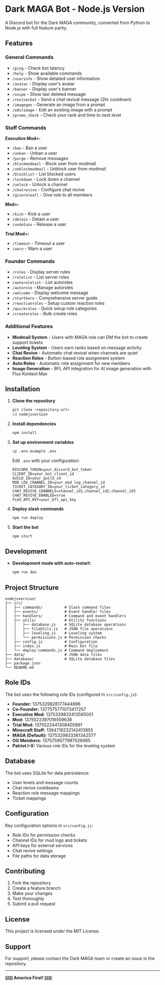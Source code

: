 # Dark MAGA Bot - Node.js Version

A Discord bot for the Dark MAGA community, converted from Python to Node.js with full feature parity.

## Features

### General Commands
- `/ping` - Check bot latency
- `/help` - Show available commands
- `/userinfo` - Show detailed user information
- `/avatar` - Display user's avatar
- `/banner` - Display user's banner
- `/snipe` - Show last deleted message
- `/revivechat` - Send a chat revival message (2hr cooldown)
- `/imagegen` - Generate an image from a prompt
- `/editimage` - Edit an existing image with a prompt
- `/promo_check` - Check your rank and time to next level

### Staff Commands
**Executive Mod+:**
- `/ban` - Ban a user
- `/unban` - Unban a user
- `/purge` - Remove messages
- `/blockmodmail` - Block user from modmail
- `/unblockmodmail` - Unblock user from modmail
- `/blocklist` - List blocked users
- `/lockdown` - Lock down a channel
- `/unlock` - Unlock a channel
- `/chatrevive` - Configure chat revive
- `/giveroleall` - Give role to all members

**Mod+:**
- `/kick` - Kick a user
- `/detain` - Detain a user
- `/undetain` - Release a user

**Trial Mod+:**
- `/timeout` - Timeout a user
- `/warn` - Warn a user

### Founder Commands
- `/rules` - Display server rules
- `/rolelist` - List server roles
- `/autorolelist` - List autoroles
- `/autorole` - Manage autoroles
- `/welcome` - Display welcome message
- `/starthere` - Comprehensive server guide
- `/reactionroles` - Setup custom reaction roles
- `/quickroles` - Quick setup role categories
- `/createroles` - Bulk create roles

### Additional Features
- **Modmail System** - Users with MAGA role can DM the bot to create support tickets
- **Leveling System** - Users earn ranks based on message activity
- **Chat Revive** - Automatic chat revival when channels are quiet
- **Reaction Roles** - Button-based role assignment system
- **Auto Roles** - Automatic role assignment for new members
- **Image Generation** - BFL API integration for AI image generation with Flux Kontext Max

## Installation

1. **Clone the repository**
   ```bash
   git clone <repository-url>
   cd nodejsversion
   ```

2. **Install dependencies**
   ```bash
   npm install
   ```

3. **Set up environment variables**
   ```bash
   cp .env.example .env
   ```
   Edit `.env` with your configuration:
   ```env
   DISCORD_TOKEN=your_discord_bot_token
   CLIENT_ID=your_bot_client_id
   GUILD_ID=your_guild_id
   MOD_LOG_CHANNEL_ID=your_mod_log_channel_id
   TICKET_CATEGORY_ID=your_ticket_category_id
   CHAT_REVIVE_CHANNELS=channel_id1,channel_id2,channel_id3
   CHAT_REVIVE_ENABLED=true
   FLUX_API_KEY=your_bfl_api_key
   ```

4. **Deploy slash commands**
   ```bash
   npm run deploy
   ```

5. **Start the bot**
   ```bash
   npm start
   ```

## Development

- **Development mode with auto-restart:**
  ```bash
  npm run dev
  ```

## Project Structure

```
nodejsversion/
├── src/
│   ├── commands/          # Slash command files
│   ├── events/            # Event handler files
│   ├── handlers/          # Command and event handlers
│   ├── utils/             # Utility functions
│   │   ├── database.js    # SQLite database operations
│   │   ├── fileUtils.js   # JSON file operations
│   │   ├── leveling.js    # Leveling system
│   │   └── permissions.js # Permission checks
│   ├── config.js          # Configuration
│   ├── index.js           # Main bot file
│   └── deploy-commands.js # Command deployment
├── data/                  # JSON data files
├── database/              # SQLite database files
├── package.json
└── README.md
```

## Role IDs

The bot uses the following role IDs (configured in `src/config.js`):

- **Founder:** 1375329828177444896
- **Co-Founder:** 1377575771073417257
- **Executive Mod:** 1375329832413565001
- **Mod:** 1375522397016559636
- **Trial Mod:** 1375522441308405891
- **Minecraft Staff:** 1384719232142413855
- **MAGA (Default):** 1375329833361342577
- **OG Members:** 1375759577987026965
- **Patriot I-X:** Various role IDs for the leveling system

## Database

The bot uses SQLite for data persistence:
- User levels and message counts
- Chat revive cooldowns
- Reaction role message mappings
- Ticket mappings

## Configuration

Key configuration options in `src/config.js`:
- Role IDs for permission checks
- Channel IDs for mod logs and tickets
- API keys for external services
- Chat revive settings
- File paths for data storage

## Contributing

1. Fork the repository
2. Create a feature branch
3. Make your changes
4. Test thoroughly
5. Submit a pull request

## License

This project is licensed under the MIT License.

## Support

For support, please contact the Dark MAGA team or create an issue in the repository.

---

**🇺🇸 America First! 🇺🇸** 